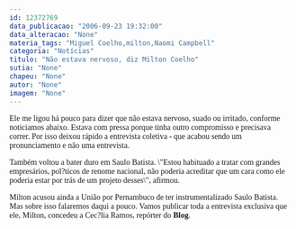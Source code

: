 ```yaml
---
id: 12372769
data_publicacao: "2006-09-23 19:32:00"
data_alteracao: "None"
materia_tags: "Miguel Coelho,milton,Naomi Campbell"
categoria: "Notícias"
titulo: "Não estava nervoso, diz Milton Coelho"
sutia: "None"
chapeu: "None"
autor: "None"
imagem: "None"
---
```

<p><P><FONT face=Verdana>Ele me ligou há pouco para dizer que não estava nervoso, suado&nbsp;ou irritado, conforme noticiamos abaixo. Estava com pressa porque tinha outro compromisso e precisava correr. Por isso deixou rápido a entrevista coletiva - que acabou sendo um pronunciamento e não uma entrevista.</FONT></P></p>
<p><P><FONT face=Verdana>Também voltou a bater duro em Saulo Batista. \"Estou habituado a tratar com grandes empresários, pol?ticos de renome nacional, não poderia acreditar que um cara como ele poderia estar por trás de um projeto desses\", afirmou.</FONT></P></p>
<p><P><FONT face=Verdana>Milton acusou ainda a União por Pernambuco de ter instrumentalizado Saulo Batista. Mas sobre isso falaremos daqui a pouco. Vamos publicar toda a entrevista exclusiva que ele, Milton,&nbsp;concedeu a Cec?lia Ramos, repórter do <STRONG>Blog</STRONG>.</FONT></P> </p>
